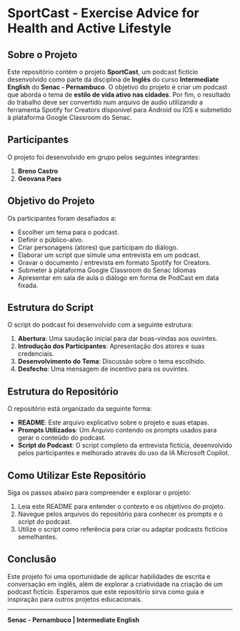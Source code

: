# SportCast - Exercise Advice for Health and Active Lifestyle

## Sobre o Projeto
Este repositório contém o projeto **SportCast**, um podcast fictício desenvolvido como parte da disciplina de **Inglês** do curso **Intermediate English** do **Senac - Pernambuco**. O objetivo do projeto é criar um podcast que aborda o tema de **estilo de vida ativo nas cidades**. Por fim, o resultado do trabalho deve ser convertido num arquivo de audio utilizando a ferramenta Spotify for Creators disponível para Android ou IOS e submetido à plataforma Google Classroom do Senac.

## Participantes
O projeto foi desenvolvido em grupo pelos seguintes integrantes:
1. **Breno Castro**
2. **Geovana Paes**

## Objetivo do Projeto
Os participantes foram desafiados a:
- Escolher um tema para o podcast.
- Definir o público-alvo.
- Criar personagens (atores) que participam do diálogo.
- Elaborar um script que simule uma entrevista em um podcast.
- Gravar o documento / entrevista em formato Spotify for Creators.
- Submeter à plataforma Google Classroom do Senac Idiomas
- Apresentar em sala de aula o diálogo em forma de PodCast em data fixada.

## Estrutura do Script
O script do podcast foi desenvolvido com a seguinte estrutura:
1. **Abertura**: Uma saudação inicial para dar boas-vindas aos ouvintes.
2. **Introdução dos Participantes**: Apresentação dos atores e suas credenciais.
3. **Desenvolvimento do Tema**: Discussão sobre o tema escolhido.
4. **Desfecho**: Uma mensagem de incentivo para os ouvintes.

## Estrutura do Repositório
O repositório está organizado da seguinte forma:
- **README**: Este arquivo explicativo sobre o projeto e suas etapas.
- **Prompts Utilizados**: Um Arquivo contendo os prompts usados para gerar o conteúdo do podcast.
- **Script do Podcast**: O script completo da entrevista fictícia, desenvolvido pelos participantes e melhorado através do uso da IA Microsoft Copilot.


## Como Utilizar Este Repositório
Siga os passos abaixo para compreender e explorar o projeto:
1. Leia este README para entender o contexto e os objetivos do projeto.
2. Navegue pelos arquivos do repositório para conhecer os prompts e o script do podcast.
3. Utilize o script como referência para criar ou adaptar podcasts fictícios semelhantes.

## Conclusão
Este projeto foi uma oportunidade de aplicar habilidades de escrita e conversação em inglês, além de explorar a criatividade na criação de um podcast fictício. Esperamos que este repositório sirva como guia e inspiração para outros projetos educacionais.

---
**Senac - Pernambuco | Intermediate English**
